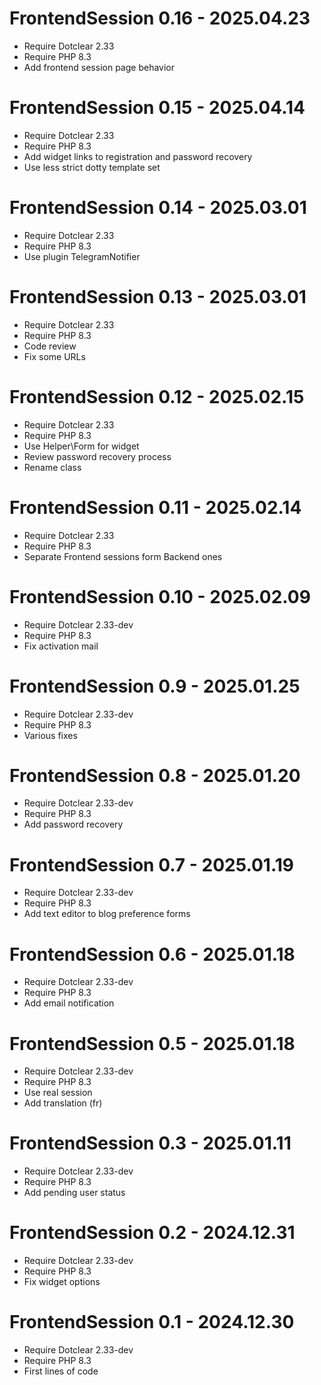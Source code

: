 FrontendSession 0.16 - 2025.04.23
==========================================================
* Require Dotclear 2.33
* Require PHP 8.3
* Add frontend session page behavior

FrontendSession 0.15 - 2025.04.14
==========================================================
* Require Dotclear 2.33
* Require PHP 8.3
* Add widget links to registration and password recovery
* Use less strict dotty template set

FrontendSession 0.14 - 2025.03.01
==========================================================
* Require Dotclear 2.33
* Require PHP 8.3
* Use plugin TelegramNotifier

FrontendSession 0.13 - 2025.03.01
==========================================================
* Require Dotclear 2.33
* Require PHP 8.3
* Code review
* Fix some URLs

FrontendSession 0.12 - 2025.02.15
==========================================================
* Require Dotclear 2.33
* Require PHP 8.3
* Use Helper\Form for widget
* Review password recovery process
* Rename class

FrontendSession 0.11 - 2025.02.14
==========================================================
* Require Dotclear 2.33
* Require PHP 8.3
* Separate Frontend sessions form Backend ones

FrontendSession 0.10 - 2025.02.09
==========================================================
* Require Dotclear 2.33-dev
* Require PHP 8.3
* Fix activation mail

FrontendSession 0.9 - 2025.01.25
==========================================================
* Require Dotclear 2.33-dev
* Require PHP 8.3
* Various fixes

FrontendSession 0.8 - 2025.01.20
==========================================================
* Require Dotclear 2.33-dev
* Require PHP 8.3
* Add password recovery

FrontendSession 0.7 - 2025.01.19
==========================================================
* Require Dotclear 2.33-dev
* Require PHP 8.3
* Add text editor to blog preference forms

FrontendSession 0.6 - 2025.01.18
==========================================================
* Require Dotclear 2.33-dev
* Require PHP 8.3
* Add email notification

FrontendSession 0.5 - 2025.01.18
==========================================================
* Require Dotclear 2.33-dev
* Require PHP 8.3
* Use real session
* Add translation (fr)

FrontendSession 0.3 - 2025.01.11
==========================================================
* Require Dotclear 2.33-dev
* Require PHP 8.3
* Add pending user status

FrontendSession 0.2 - 2024.12.31
===========================================================
* Require Dotclear 2.33-dev
* Require PHP 8.3
* Fix widget options

FrontendSession 0.1 - 2024.12.30
===========================================================
* Require Dotclear 2.33-dev
* Require PHP 8.3
* First lines of code